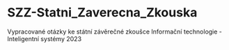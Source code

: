 # SZZ-Statni_Zaverecna_Zkouska
Vypracované otázky ke státní závěrečné zkoušce Informační technologie - Inteligentní systémy 2023

